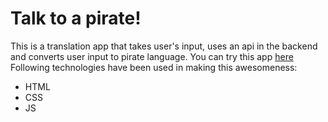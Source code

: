 # Talk to a pirate!
This is a translation app that takes user's input, uses an api in the backend and converts user input to pirate language.
You can try this app [here](https://piratesumit.netlify.app/)
Following technologies have been used in making this awesomeness:
- HTML
- CSS
- JS
